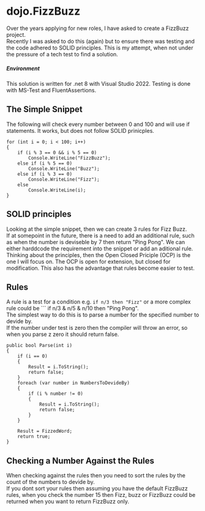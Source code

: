 # dojo.FizzBuzz
Over the years applying for new roles, I have asked to create a FizzBuzz project.  
Recently I was asked to do this (again) but to ensure there was testing and the code adhered to SOLID principles.
This is my attempt, when not under the pressure of a tech test to find a solution.

##### Environment
This solution is written for .net 8 with Visual Studio 2022.
Testing is done with MS-Test and FluentAssertions.

## The Simple Snippet
The following will check every number between 0 and 100 and will use if statements.
It works, but does not follow SOLID prinicples.

```
for (int i = 0; i < 100; i++)
{
    if (i % 3 == 0 && i % 5 == 0)
        Console.WriteLine("FizzBuzz");
    else if (i % 5 == 0)
        Console.WriteLine("Buzz");
    else if (i % 3 == 0)
        Console.WriteLine("Fizz");
    else
        Console.WriteLine(i);
}
```
## SOLID principles

Looking at the simple snippet, then we can create 3 rules for Fizz Buzz.  
If at somepoint in the future, there is a need to add an additional rule, such as when the number is deviseble by 7 then return "Ping Pong". We can either harddcode the requirement into the snippet or add an aditional rule.  
Thinking about the principles, then the Open Closed Priciple (OCP) is the one I will focus on. The OCP is open for extension, but closed for modification.  This also has the advantage that rules become easier to test.

## Rules  
A rule is a test for a condition  e.g. ```if n/3 then "Fizz"```  or a more complex rule could be  ``` if n/3 & n/5 & n/10 then "Ping Pong".   
The simplest way to do this is to parse a number for the specified number to devide by.  
If the number under test is zero then the compiler will throw an error, so when you parse z zero it should return false.  

```
public bool Parse(int i)
{
    if (i == 0)
    {
        Result = i.ToString();
        return false;
    }
    foreach (var number in NumbersToDevideBy)
    {
        if (i % number != 0)
        {
            Result = i.ToString();
            return false;
        }
    }

    Result = FizzedWord;
    return true;
}
```  

## Checking a Number Against the Rules
When checking against the rules then you need to sort the rules by the count of the numbers to devide by.   
If you dont sort your rules then assuming you have the default FizzBuzz rules, when you check the number 15 then Fizz, buzz or FizzBuzz could be returned when you want to return FizzBuzz only.


